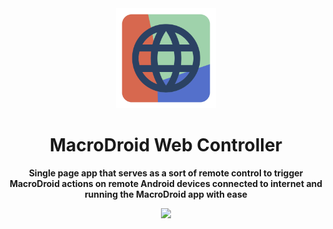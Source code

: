 <div align="center">

<img width="" src="./src/assets/img/favicon.svg"  width=160 height=160>

# MacroDroid Web Controller

**Single page app that serves as a sort of remote control to trigger MacroDroid actions on remote Android devices connected to internet and running the MacroDroid app with ease**

<a href="https://www.gnu.org/licenses/agpl-3.0.en.html" alt="License: GPLv3"><img src="https://img.shields.io/badge/License-AGPL%20v3-blue.svg"></a>

</div>

